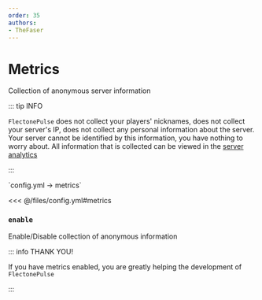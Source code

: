 ```yaml
---
order: 35
authors:
- TheFaser
---
```


# Metrics

Collection of anonymous server information

::: tip INFO

`FlectonePulse` does not collect your players' nicknames, does not collect your server's IP, does not collect any personal information about the server. Your server cannot be identified by this information, you have nothing to worry about. All information that is collected can be viewed in the [server analytics](/metrics/)

:::

[//]: # (config.yml)
<!--@include: @/parts/words.md#setting-->
<!--@include: @/parts/words.md#path--> `config.yml → metrics`

<!--@include: @/parts/words.md#default-->
<<< @/files/config.yml#metrics

### `enable`

Enable/Disable collection of anonymous information

::: info THANK YOU!

If you have metrics enabled, you are greatly helping the development of `FlectonePulse`

:::